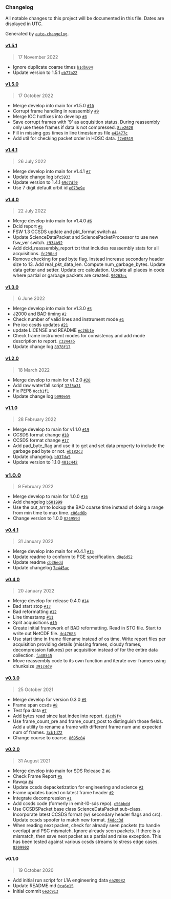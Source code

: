 ### Changelog

All notable changes to this project will be documented in this file. Dates are displayed in UTC.

Generated by [`auto-changelog`](https://github.com/CookPete/auto-changelog).

#### [v1.5.1](https://github.com/emit-sds/emit-sds-l1a/compare/v1.5.0...v1.5.1)

> 17 November 2022

- Ignore duplicate coarse times [`b1db604`](https://github.com/emit-sds/emit-sds-l1a/commit/b1db6041f1ef8b95d4be331867874b34a6d3667d)
- Update version to 1.5.1 [`eb77b22`](https://github.com/emit-sds/emit-sds-l1a/commit/eb77b22ac8ac88e8e125e81943fde758a7ed59ab)

#### [v1.5.0](https://github.com/emit-sds/emit-sds-l1a/compare/v1.4.1...v1.5.0)

> 17 October 2022

- Merge develop into main for v1.5.0 [`#10`](https://github.com/emit-sds/emit-sds-l1a/pull/10)
- Corrupt frame handling in reassembly [`#9`](https://github.com/emit-sds/emit-sds-l1a/pull/9)
- Merge IOC hotfixes into develop [`#8`](https://github.com/emit-sds/emit-sds-l1a/pull/8)
- Save corrupt frames with '9' as acquisition status. During reassembly only use these frames if data is not compressed. [`8ce2620`](https://github.com/emit-sds/emit-sds-l1a/commit/8ce26200972cb2d3ebca109977b7c37abe9da578)
- Fill in missing gps times in line timestamps file [`e42477c`](https://github.com/emit-sds/emit-sds-l1a/commit/e42477cfb9372bdffb03fea655ba7870907214fb)
- Add util for checking packet order in HOSC data. [`f2e0519`](https://github.com/emit-sds/emit-sds-l1a/commit/f2e0519b8f8dc3e7d19ce2326990b08b9a5eeb53)

#### [v1.4.1](https://github.com/emit-sds/emit-sds-l1a/compare/v1.4.0...v1.4.1)

> 26 July 2022

- Merge develop into main for v1.4.1 [`#7`](https://github.com/emit-sds/emit-sds-l1a/pull/7)
- Update change log [`bfc5933`](https://github.com/emit-sds/emit-sds-l1a/commit/bfc59333caa4f8aefd211211748feca0886081e6)
- Update version to 1.4.1 [`69d7df0`](https://github.com/emit-sds/emit-sds-l1a/commit/69d7df0bb6b9695a0ee11dd0b8ff94738f3ef6b3)
- Use 7 digit default orbit id [`e073e9e`](https://github.com/emit-sds/emit-sds-l1a/commit/e073e9e3e50428477797de4533e017b2d03cd5a4)

#### [v1.4.0](https://github.com/emit-sds/emit-sds-l1a/compare/v1.3.0...v1.4.0)

> 22 July 2022

- Merge develop into main for v1.4.0 [`#6`](https://github.com/emit-sds/emit-sds-l1a/pull/6)
- Dcid report [`#5`](https://github.com/emit-sds/emit-sds-l1a/pull/5)
- FSW 1.3 CCSDS update and pkt_format switch [`#4`](https://github.com/emit-sds/emit-sds-l1a/pull/4)
- Update ScienceDataPacket and SciencePacketProcessor to use new fsw_ver switch. [`f934b92`](https://github.com/emit-sds/emit-sds-l1a/commit/f934b925858892415d98d5d81bd7f0ea3faa06f1)
- Add dcid_reassembly_report.txt that includes reassembly stats for all acquisitions. [`fc290cd`](https://github.com/emit-sds/emit-sds-l1a/commit/fc290cd720e3762984f4c338898598950f4ece7c)
- Remove checking for pad byte flag. Instead increase secondary header size to 13. Add real_pkt_data_len. Compute num_garbage_bytes. Update data getter and setter. Update crc calculation. Update all places in code where partial or garbage packets are created. [`90263ec`](https://github.com/emit-sds/emit-sds-l1a/commit/90263eca8e457d7a79a57cf39f4de7d49f0aa544)

#### [v1.3.0](https://github.com/emit-sds/emit-sds-l1a/compare/v1.2.0...v1.3.0)

> 6 June 2022

- Merge develop into main for v1.3.0 [`#3`](https://github.com/emit-sds/emit-sds-l1a/pull/3)
- J2000 and BAD timing [`#2`](https://github.com/emit-sds/emit-sds-l1a/pull/2)
- Check number of valid lines and instrument mode [`#1`](https://github.com/emit-sds/emit-sds-l1a/pull/1)
- Pre ioc ccsds updates [`#21`](https://github.com/emit-sds/emit-sds-l1a/pull/21)
- update LICENSE and README [`ec26b1e`](https://github.com/emit-sds/emit-sds-l1a/commit/ec26b1ecb48d0601bab1803671cca1deb8a1896f)
- Check frame instrument modes for consistency and add mode description to report. [`c3244ab`](https://github.com/emit-sds/emit-sds-l1a/commit/c3244ab2132e8786ef162cfd65a7c8581a26e3a9)
- Update change log [`8078f17`](https://github.com/emit-sds/emit-sds-l1a/commit/8078f177a39a61b265e7611fe530f5afaaaabd18)

#### [v1.2.0](https://github.com/emit-sds/emit-sds-l1a/compare/v1.1.0...v1.2.0)

> 18 March 2022

- Merge develop to main for v1.2.0 [`#20`](https://github.com/emit-sds/emit-sds-l1a/pull/20)
- Add raw waterfall script [`37f5a31`](https://github.com/emit-sds/emit-sds-l1a/commit/37f5a314e622432c0413d84caa0c0fd9183f6cc9)
- Fix PEP8 [`0ccb1f1`](https://github.com/emit-sds/emit-sds-l1a/commit/0ccb1f1cd9170e560227d7f59302f5640dd1d305)
- Update change log [`b090e59`](https://github.com/emit-sds/emit-sds-l1a/commit/b090e597495bf3d1e5a360a8eaca2d4253ffb7b2)

#### [v1.1.0](https://github.com/emit-sds/emit-sds-l1a/compare/v1.0.0...v1.1.0)

> 28 February 2022

- Merge develop to main for v1.1.0 [`#19`](https://github.com/emit-sds/emit-sds-l1a/pull/19)
- CCSDS format change [`#18`](https://github.com/emit-sds/emit-sds-l1a/pull/18)
- CCSDS format change [`#17`](https://github.com/emit-sds/emit-sds-l1a/pull/17)
- Add pad_byte_flag and use it to get and set data property to include the garbage pad byte or not. [`eb182c3`](https://github.com/emit-sds/emit-sds-l1a/commit/eb182c36b5f34c70586799cee9d6e9327f67ddcb)
- Update changelog. [`b037da5`](https://github.com/emit-sds/emit-sds-l1a/commit/b037da57e32452c67848adf196b5181e9ee6d236)
- Update version to 1.1.0 [`401c442`](https://github.com/emit-sds/emit-sds-l1a/commit/401c4420350206989053e70fc876d693ae458d42)

### [v1.0.0](https://github.com/emit-sds/emit-sds-l1a/compare/v0.4.1...v1.0.0)

> 9 February 2022

- Merge develop to main for 1.0.0 [`#16`](https://github.com/emit-sds/emit-sds-l1a/pull/16)
- Add changelog [`b501999`](https://github.com/emit-sds/emit-sds-l1a/commit/b5019998362a6b8cba141073c29e8221544cc8c0)
- Use the out_arr to lookup the BAD coarse time instead of doing a range from min time to max time. [`c06ed6b`](https://github.com/emit-sds/emit-sds-l1a/commit/c06ed6bbeac405fc788053e2281d4f6f4f788a14)
- Change version to 1.0.0 [`824959d`](https://github.com/emit-sds/emit-sds-l1a/commit/824959d6dfd11bcb9f1c139701f32e800d39bb06)

#### [v0.4.1](https://github.com/emit-sds/emit-sds-l1a/compare/v0.4.0...v0.4.1)

> 31 January 2022

- Merge develop into main for v0.4.1 [`#15`](https://github.com/emit-sds/emit-sds-l1a/pull/15)
- Update readme to conform to PGE specification. [`d0e6d52`](https://github.com/emit-sds/emit-sds-l1a/commit/d0e6d5232626f91213223631974c1248bf65dd5b)
- Update readme [`cb36edd`](https://github.com/emit-sds/emit-sds-l1a/commit/cb36edd188d7e399352cb6fb73d0f23694ebebeb)
- Update changelog [`7e445ac`](https://github.com/emit-sds/emit-sds-l1a/commit/7e445ac4c5d27d52af2e6190fee7e61761dd6863)

#### [v0.4.0](https://github.com/emit-sds/emit-sds-l1a/compare/v0.3.0...v0.4.0)

> 20 January 2022

- Merge develop for release 0.4.0 [`#14`](https://github.com/emit-sds/emit-sds-l1a/pull/14)
- Bad start stop [`#13`](https://github.com/emit-sds/emit-sds-l1a/pull/13)
- Bad reformatting [`#12`](https://github.com/emit-sds/emit-sds-l1a/pull/12)
- Line timestamp  [`#11`](https://github.com/emit-sds/emit-sds-l1a/pull/11)
- Split acquisitions [`#10`](https://github.com/emit-sds/emit-sds-l1a/pull/10)
- Create initial framework of BAD reformatting. Read in STO file. Start to write out NetCDF file. [`dc47683`](https://github.com/emit-sds/emit-sds-l1a/commit/dc47683868950c6290e98aa55dd30086f4d0ea91)
- Use start time in frame filename instead of os time. Write report files per acquisition providing details (missing frames, cloudy frames, decompression failures) per acquisition instead of for the entire data collection. [`fa48545`](https://github.com/emit-sds/emit-sds-l1a/commit/fa48545c17f0cad8a2ce083cbb0da4e89524c1a0)
- Move reassembly code to its own function and iterate over frames using chunksize [`391c4d9`](https://github.com/emit-sds/emit-sds-l1a/commit/391c4d9d02279eb9fb92785933b4e5c6303acfc4)

#### [v0.3.0](https://github.com/emit-sds/emit-sds-l1a/compare/v0.2.0...v0.3.0)

> 25 October 2021

- Merge develop for version 0.3.0 [`#9`](https://github.com/emit-sds/emit-sds-l1a/pull/9)
- Frame span ccsds [`#8`](https://github.com/emit-sds/emit-sds-l1a/pull/8)
- Test fpa data [`#7`](https://github.com/emit-sds/emit-sds-l1a/pull/7)
- Add bytes read since last index into report. [`d1cd9f4`](https://github.com/emit-sds/emit-sds-l1a/commit/d1cd9f42b76e95d3b09b29ed8cd22254bc07269b)
- Use frame_count_pre and frame_count_post to distinguish those fields. Add a utility to rename a frame with different frame num and expected num of frames. [`3cb1d72`](https://github.com/emit-sds/emit-sds-l1a/commit/3cb1d727fffd25bea8b496f058ebdbf5d7393cac)
- Change course to coarse. [`8695c04`](https://github.com/emit-sds/emit-sds-l1a/commit/8695c04f22962bb53c296a46317c9dd6e60e8709)

#### [v0.2.0](https://github.com/emit-sds/emit-sds-l1a/compare/v0.1.0...v0.2.0)

> 31 August 2021

- Merge develop into main for SDS Release 2 [`#6`](https://github.com/emit-sds/emit-sds-l1a/pull/6)
- Check Frame Report [`#5`](https://github.com/emit-sds/emit-sds-l1a/pull/5)
- Rawqa [`#4`](https://github.com/emit-sds/emit-sds-l1a/pull/4)
- Update ccsds depacketization for engineering and science [`#3`](https://github.com/emit-sds/emit-sds-l1a/pull/3)
- Frame updates based on latest frame header [`#2`](https://github.com/emit-sds/emit-sds-l1a/pull/2)
- Integrate decompression [`#1`](https://github.com/emit-sds/emit-sds-l1a/pull/1)
- Add ccsds code (formerly in emit-l0-sds repo). [`c56bbdd`](https://github.com/emit-sds/emit-sds-l1a/commit/c56bbdd064aa3309a0b9efb6b9c837bf65af5403)
- Use CCSDSPacket base class ScienceDataPacket sub-class. Incorporate latest CCSDS format (w/ secondary header flags and crc). Update ccsds spoofer to match new format. [`f4dcc3d`](https://github.com/emit-sds/emit-sds-l1a/commit/f4dcc3d378ec86939d0aab845113ad0e956bafb2)
- When reading next packet, check for already seen packets (to handle overlap) and PSC mismatch. Ignore already seen packets. If there is a mismatch, then save next packet as a partial and raise exception. This has been tested against various ccsds streams to stress edge cases. [`8209902`](https://github.com/emit-sds/emit-sds-l1a/commit/820990223befd4d098aefc3af58ebaac0fa1ef3f)

#### v0.1.0

> 19 October 2020

- Add initial run script for L1A engineering data [`ea20082`](https://github.com/emit-sds/emit-sds-l1a/commit/ea20082a93a4d7f2086232c009225ca79a8081e2)
- Update README.md [`0ca6e15`](https://github.com/emit-sds/emit-sds-l1a/commit/0ca6e15a94bf8f4f7e9f823bb3829fe0b12f066d)
- Initial commit [`6e2c913`](https://github.com/emit-sds/emit-sds-l1a/commit/6e2c913b2dd184a3986fb10702cf3e706776b782)
